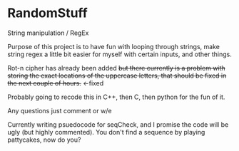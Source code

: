 # RandomStuff
String manipulation / RegEx


Purpose of this project is to have fun with looping through strings, make string regex a little bit easier for myself with certain inputs, and other things.

Rot-n cipher has already been added ~~but there currently is a problem with storing the exact locations of the uppercase letters, that should be fixed in the next couple of hours.~~ <-fixed

Probably going to recode this in C++, then C, then python for the fun of it.

Any questions just comment or w/e


Currently writing psuedocode for seqCheck, and I promise the code will be ugly (but highly commented).  You don't find a sequence by playing pattycakes, now do you?
